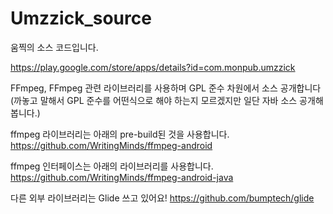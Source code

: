 # Umzzick_source

움찍의 소스 코드입니다.

https://play.google.com/store/apps/details?id=com.monpub.umzzick

FFmpeg, FFmpeg 관련 라이브러리를 사용하며 GPL 준수 차원에서 소스 공개합니다
(까놓고 말해서 GPL 준수를 어떤식으로 해야 하는지 모르겠지만 일단 자바 소스 공개해봅니다.)

ffmpeg 라이브러리는 아래의 pre-build된 것을 사용합니다.
https://github.com/WritingMinds/ffmpeg-android

ffmpeg 인터페이스는 아래의 라이브러리를 사용합니다.
https://github.com/WritingMinds/ffmpeg-android-java

다른 외부 라이브러리는 Glide 쓰고 있어요!
https://github.com/bumptech/glide
